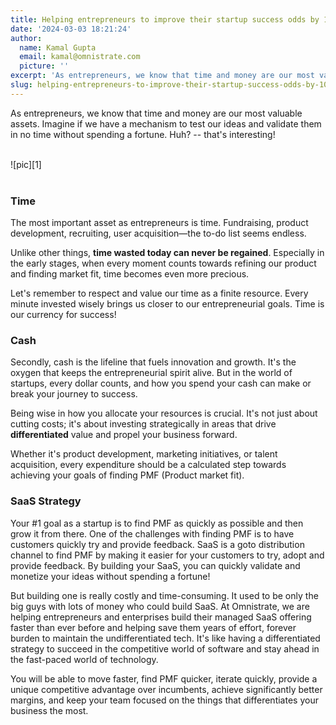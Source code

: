 ```yaml
---
title: Helping entrepreneurs to improve their startup success odds by 10x
date: '2024-03-03 18:21:24'
author:
  name: Kamal Gupta
  email: kamal@omnistrate.com
  picture: ''
excerpt: 'As entrepreneurs, we know that time and money are our most valuable assets. Imagine if we have a mechanism to test our ideas and validate them in no time without spending a fortune.'
slug: helping-entrepreneurs-to-improve-their-startup-success-odds-by-10x
---
```


As entrepreneurs, we know that time and money are our most valuable assets. Imagine if we have a mechanism to test our ideas and validate them in no time without spending a fortune. Huh? -- that's interesting!

<br>
![pic][1]
<br>
<br>

### Time

The most important asset as entrepreneurs is time. Fundraising, product development, recruiting, user acquisition—the to-do list seems endless. 

Unlike other things, **time wasted today can never be regained**. Especially in the early stages, when every moment counts towards refining our product and finding market fit, time becomes even more precious.

Let's remember to respect and value our time as a finite resource. Every minute invested wisely brings us closer to our entrepreneurial goals. Time is our currency for success!


### Cash

Secondly, cash is the lifeline that fuels innovation and growth. It's the oxygen that keeps the entrepreneurial spirit alive. But in the world of startups, every dollar counts, and how you spend your cash can make or break your journey to success.

Being wise in how you allocate your resources is crucial. It's not just about cutting costs; it's about investing strategically in areas that drive **differentiated** value and propel your business forward. 

Whether it's product development, marketing initiatives, or talent acquisition, every expenditure should be a calculated step towards achieving your goals of finding PMF (Product market fit).


### SaaS Strategy


Your #1 goal as a startup is to find PMF as quickly as possible and then grow it from there. One of the challenges with finding PMF is to have customers quickly try and provide feedback. SaaS is a goto distribution channel to find PMF by making it easier for your customers to try, adopt and provide feedback. By building your SaaS, you can quickly validate and monetize your ideas without spending a fortune!

But building one is really costly and time-consuming. It used to be only the big guys with lots of money who could build SaaS. At Omnistrate, we are helping entrepreneurs and enterprises build their managed SaaS offering faster than ever before and helping save them years of effort, forever burden to maintain the undifferentiated tech. It's like having a differentiated strategy to succeed in the competitive world of software and stay ahead in the fast-paced world of technology.

You will be able to move faster, find PMF quicker, iterate quickly, provide a unique competitive advantage over incumbents, achieve significantly better margins, and keep your team focused on the things that differentiates your business the most.

 [1]: https://drive.google.com/thumbnail?id=1qD9j_8hizJ6q9hGX3FHlzcjEAi2AqJuH&sz=w720


